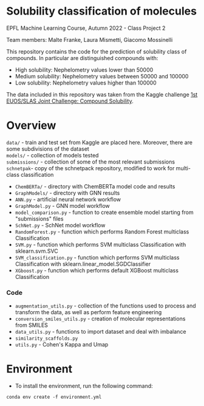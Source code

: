 # Solubility classification of molecules

EPFL Machine Learning Course, Autumn 2022 - Class Project 2

Team members: Malte Franke, Laura Mismetti, Giacomo Mossinelli

This repository contains the code for the prediction of solubility class of compounds. In particular are distinguished compounds with:
- High solubility: Nephelometry values lower than 50000
- Medium solubility: Nephelometry values between 50000 and 100000
- Low solubility: Nephelometry values higher than 100000

The data included in this repository was taken from the Kaggle challenge [1st EUOS/SLAS Joint Challenge: Compound Solubility](https://www.kaggle.com/competitions/euos-slas/overview).

# Overview
```data/``` - train and test set from Kaggle are placed here. Moreover, there are some subdivisions of the dataset<br> 
```models/``` - collection of models tested<br>
```submissions/``` - collection of some of the most relevant submissions<br>
```schnetpak```- copy of the schnetpack repository, modified to work for multi-class classification<br>
- ```ChemBERTa/``` - directory with ChemBERTa model code and results
- ```GraphModels/``` - directory with GNN results
- ```ANN.py``` - artificial neural network workflow
- ```GraphModel.py``` - GNN model workflow
- ```model_comparison.py``` - function to create ensemble model starting from "submissions" files
- ```SchNet.py``` - SchNet model workflow
- ```RandomForest.py``` - function which performs Random Forest multiclass Classification
- ```SVM.py``` - function which performs SVM multiclass Classification with sklearn.svm.SVC
- ```SVM_classification.py``` - function which performs SVM multiclass Classification with sklearn.linear_model.SGDClassifier
- ```XGboost.py``` - function which performs default XGBoost multiclass Classification

### Code
- ```augmentation_utils.py``` - collection of the functions used to process and transform the data, as well as perform feature engineering
- ```conversion_smiles_utils.py``` - creation of molecular representations from SMILES 
- ```data_utils.py``` - functions to import dataset and deal with imbalance
- ```similarity_scaffolds.py``` 
- ```utils.py``` - Cohen's Kappa and Umap

# Environment
- To install the environment, run the following command:
```
conda env create -f environment.yml
```
